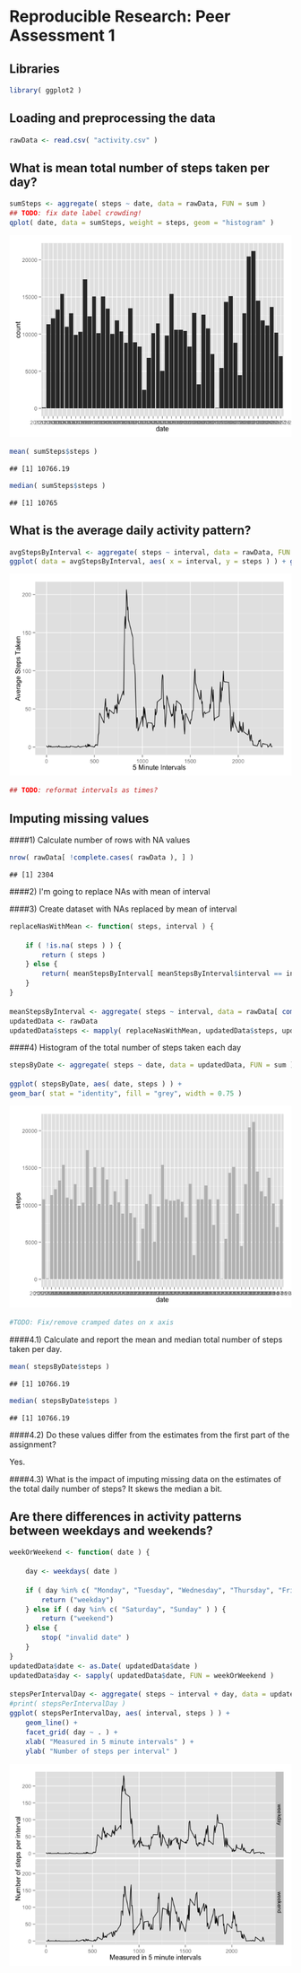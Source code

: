 # Reproducible Research: Peer Assessment 1
## Libraries

```r
library( ggplot2 )
```

## Loading and preprocessing the data

```r
rawData <- read.csv( "activity.csv" )
```


## What is mean total number of steps taken per day?

```r
sumSteps <- aggregate( steps ~ date, data = rawData, FUN = sum )
## TODO: fix date label crowding!
qplot( date, data = sumSteps, weight = steps, geom = "histogram" )
```

![](PA1_template_files/figure-html/unnamed-chunk-3-1.png) 

```r
mean( sumSteps$steps )
```

```
## [1] 10766.19
```

```r
median( sumSteps$steps )
```

```
## [1] 10765
```

## What is the average daily activity pattern?

```r
avgStepsByInterval <- aggregate( steps ~ interval, data = rawData, FUN = mean )
ggplot( data = avgStepsByInterval, aes( x = interval, y = steps ) ) + geom_line() + xlab( "5 Minute Intervals" ) + ylab( "Average Steps Taken" )
```

![](PA1_template_files/figure-html/unnamed-chunk-4-1.png) 

```r
## TODO: reformat intervals as times?
```

## Imputing missing values
####1) Calculate number of rows with NA values

```r
nrow( rawData[ !complete.cases( rawData ), ] )
```

```
## [1] 2304
```
####2) I'm going to replace NAs with mean of interval

####3) Create dataset with NAs replaced by mean of interval

```r
replaceNasWithMean <- function( steps, interval ) {
    
    if ( !is.na( steps ) ) {
        return ( steps ) 
    } else {
        return( meanStepsByInterval[ meanStepsByInterval$interval == interval, "steps" ] )
    }
}

meanStepsByInterval <- aggregate( steps ~ interval, data = rawData[ complete.cases( rawData ), ], FUN = mean )
updatedData <- rawData
updatedData$steps <- mapply( replaceNasWithMean, updatedData$steps, updatedData$interval )
```

####4) Histogram of the total number of steps taken each day


```r
stepsByDate <- aggregate( steps ~ date, data = updatedData, FUN = sum )

ggplot( stepsByDate, aes( date, steps ) ) +
geom_bar( stat = "identity", fill = "grey", width = 0.75 )
```

![](PA1_template_files/figure-html/unnamed-chunk-7-1.png) 

```r
#TODO: Fix/remove cramped dates on x axis
```
####4.1) Calculate and report the mean and median total number of steps taken per day. 

```r
mean( stepsByDate$steps )
```

```
## [1] 10766.19
```

```r
median( stepsByDate$steps )
```

```
## [1] 10766.19
```
####4.2) Do these values differ from the estimates from the first part of the assignment? 

Yes.

####4.3) What is the impact of imputing missing data on the estimates of the total daily number of steps? 
It skews the median a bit.
 
## Are there differences in activity patterns between weekdays and weekends?

```r
weekOrWeekend <- function( date ) {
    
    day <- weekdays( date )
    
    if ( day %in% c( "Monday", "Tuesday", "Wednesday", "Thursday", "Friday" ) ) {
        return ("weekday")
    } else if ( day %in% c( "Saturday", "Sunday" ) ) {
        return ("weekend")
    } else {
        stop( "invalid date" )
    }
}
updatedData$date <- as.Date( updatedData$date )
updatedData$day <- sapply( updatedData$date, FUN = weekOrWeekend )

stepsPerIntervalDay <- aggregate( steps ~ interval + day, data = updatedData, mean )
#print( stepsPerIntervalDay )
ggplot( stepsPerIntervalDay, aes( interval, steps ) ) + 
    geom_line() + 
    facet_grid( day ~ . ) + 
    xlab( "Measured in 5 minute intervals" ) + 
    ylab( "Number of steps per interval" )
```

![](PA1_template_files/figure-html/unnamed-chunk-9-1.png) 
